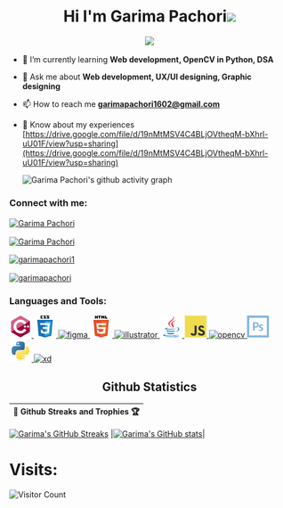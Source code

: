 <h1 align="center">Hi I'm Garima Pachori<img src="https://raw.githubusercontent.com/aemmadi/aemmadi/master/wave.gif" width="30px"></h1>
<p align="center">
  <img src="https://media-exp1.licdn.com/dms/image/C5616AQH6abTt2JCyGA/profile-displaybackgroundimage-shrink_350_1400/0/1643036942944?e=2147483647&v=beta&t=K9d9xg1pLRHho9J8rVQeRc615vAMe8z722vic6IfrO4">
 </p>

<p align="left">  </p>

- 🌱 I’m currently learning **Web development, OpenCV in Python, DSA**

- 💬 Ask me about **Web development, UX/UI designing, Graphic designing**

- 📫 How to reach me **garimapachori1602@gmail.com**

- 📄 Know about my experiences [https://drive.google.com/file/d/19nMtMSV4C4BLjOVtheqM-bXhrl-uU01F/view?usp=sharing](https://drive.google.com/file/d/19nMtMSV4C4BLjOVtheqM-bXhrl-uU01F/view?usp=sharing)


  ![Garima Pachori's github activity graph](https://activity-graph.herokuapp.com/graph?username=garima-pachori&theme=react-dark)
<h3 align="left">Connect with me:</h3>
<p align="left">
</a>
  <a href="https://www.linkedin.com/in/garima-pachori/" target="blank"
    ><img
      align="center"
      src="https://raw.githubusercontent.com/rahuldkjain/github-profile-readme-generator/master/src/images/icons/Social/linked-in-alt.svg"
      alt="Garima Pachori"
      height="30"
      width="40"
  /></a>
 
  <a href="https://www.instagram.com/garima_pachori/" target="blank"
    ><img
      align="center"
      src="https://cdn-icons-png.flaticon.com/512/174/174855.png"
      alt="Garima Pachori"
      height="40"
      width="40"></a>

  <a href="https://twitter.com/garimapachori1" target="blank">
  <img align="center" 
  src="https://raw.githubusercontent.com/rahuldkjain/github-profile-readme-generator/master/src/images/icons/Social/twitter.svg" 
  alt="garimapachori1" 
  height="30" 
  width="40" /></a>

  <a href="https://www.codechef.com/users/garimapachori" 
  target="blank">
  <img align="center" src="https://cdn.jsdelivr.net/npm/simple-icons@3.1.0/icons/codechef.svg" 
  alt="garimapachori" 
  height="30" 
  width="40" /></a>
 
</p>
</p>

<h3 align="left">Languages and Tools:</h3>
<p align="left"> <a href="https://www.w3schools.com/cpp/" target="_blank" rel="noreferrer"> <img src="https://raw.githubusercontent.com/devicons/devicon/master/icons/cplusplus/cplusplus-original.svg" alt="cplusplus" width="40" height="40"/> </a> <a href="https://www.w3schools.com/css/" target="_blank" rel="noreferrer"> <img src="https://raw.githubusercontent.com/devicons/devicon/master/icons/css3/css3-original-wordmark.svg" alt="css3" width="40" height="40"/> </a> <a href="https://www.figma.com/" target="_blank" rel="noreferrer"> <img src="https://www.vectorlogo.zone/logos/figma/figma-icon.svg" alt="figma" width="40" height="40"/> </a> <a href="https://www.w3.org/html/" target="_blank" rel="noreferrer"> <img src="https://raw.githubusercontent.com/devicons/devicon/master/icons/html5/html5-original-wordmark.svg" alt="html5" width="40" height="40"/> </a> <a href="https://www.adobe.com/in/products/illustrator.html" target="_blank" rel="noreferrer"> <img src="https://www.vectorlogo.zone/logos/adobe_illustrator/adobe_illustrator-icon.svg" alt="illustrator" width="40" height="40"/> </a> <a href="https://www.java.com" target="_blank" rel="noreferrer"> <img src="https://raw.githubusercontent.com/devicons/devicon/master/icons/java/java-original.svg" alt="java" width="40" height="40"/> </a> <a href="https://developer.mozilla.org/en-US/docs/Web/JavaScript" target="_blank" rel="noreferrer"> <img src="https://raw.githubusercontent.com/devicons/devicon/master/icons/javascript/javascript-original.svg" alt="javascript" width="40" height="40"/> </a> <a href="https://opencv.org/" target="_blank" rel="noreferrer"> <img src="https://www.vectorlogo.zone/logos/opencv/opencv-icon.svg" alt="opencv" width="40" height="40"/> </a> <a href="https://www.photoshop.com/en" target="_blank" rel="noreferrer"> <img src="https://raw.githubusercontent.com/devicons/devicon/master/icons/photoshop/photoshop-line.svg" alt="photoshop" width="40" height="40"/> </a> <a href="https://www.python.org" target="_blank" rel="noreferrer"> <img src="https://raw.githubusercontent.com/devicons/devicon/master/icons/python/python-original.svg" alt="python" width="40" height="40"/> </a> <a href="https://www.adobe.com/products/xd.html" target="_blank" rel="noreferrer"> <img src="https://cdn.worldvectorlogo.com/logos/adobe-xd.svg" alt="xd" width="40" height="40"/> </a> </p>


<h2 align="center">Github Statistics </h2>

|🎯 Github Streaks and Trophies 🏆|
|----------------------------------|
[![Garima's GitHub Streaks](https://github-readme-streak-stats.herokuapp.com/?user=garima-pachori&theme=midnight-purple&hide_border=true)](https://github.com/garima-pachori)
|[![Garima's GitHub stats](https://github-readme-stats.vercel.app/api?username=garima-pachori&show_icons=true&theme=midnight-purple&hide_title=true)](https://github.com/garima-pachori)|
</p>
<h1 >Visits: </h1> 

![Visitor Count](https://profile-counter.glitch.me/garima-pachori/count.svg)
